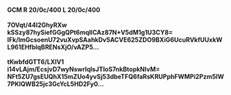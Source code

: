#### GCM R 20/0c/400 L 20/0c/400
**7OVqt/44I2GhyRXw**<br/>**kSSzy87hySiefGGgQPt6mqllCAz87N+V5dM1g1U3CY8=**<br/>**IFk/lmGcsoenU72vuXvpSAahkDv5ACVE625ZDO9BXiG6UcuRVkfUUxkWL961EHfblqBRENsXjO/vAZP5...**<br/><br/>
**tKwbfdGTT6/LXIV1**<br/>**i14vLAjm/EcsjvD7wyNswrlqlsJTIoS7nkBtopkNlvM=**<br/>**NFt5ZU7gsEUQhX15mZUo4yvSj53dbeTFQ6faRsKRUPphFWMPi2Pzm5IW7PKlQWB25jc3GcYcL5HD2Fy0...**